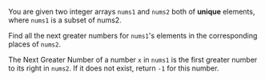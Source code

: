 You are given two integer arrays `nums1` and `nums2` both of **unique** elements, where `nums1` is a subset of nums2.

Find all the next greater numbers for `nums1`'s elements in the corresponding places of `nums2`.

The Next Greater Number of a number `x` in `nums1` is the first greater number to its right in `nums2`. If it does not exist, return `-1` for this number.